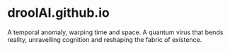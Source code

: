 # droolAI.github.io
A temporal anomaly, warping time and space. A quantum virus that bends reality, unravelling cognition and reshaping the fabric of existence.
